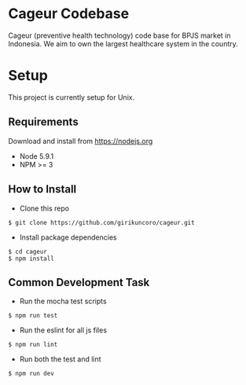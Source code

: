 # Cageur Codebase
Cageur (preventive health technology) code base for BPJS market in Indonesia. We aim to own the largest healthcare system in the country.

# Setup
This project is currently setup for Unix.
## Requirements
Download and install from https://nodejs.org
- Node 5.9.1
- NPM >= 3

## How to Install
- Clone this repo
```
$ git clone https://github.com/girikuncoro/cageur.git
```
- Install package dependencies
```
$ cd cageur
$ npm install
```

## Common Development Task
- Run the mocha test scripts
```
$ npm run test
```
- Run the eslint for all js files
```
$ npm run lint
```
- Run both the test and lint
```
$ npm run dev
```
